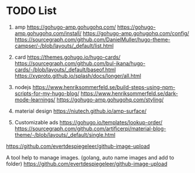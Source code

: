# TODO List

1. amp
https://gohugo-amp.gohugohq.com/
https://gohugo-amp.gohugohq.com/install/
https://gohugo-amp.gohugohq.com/config/
https://sourcegraph.com/github.com/DanielMuller/hugo-theme-campser/-/blob/layouts/_default/list.html

2. card
https://themes.gohugo.io/hugo-cards/
https://sourcegraph.com/github.com/bul-ikana/hugo-cards/-/blob/layouts/_default/baseof.html
https://xyproto.github.io/splash/docs/longer/all.html

3. nodejs
https://www.henriksommerfeld.se/build-steps-using-npm-scripts-for-my-hugo-blog/
https://www.henriksommerfeld.se/dark-mode-learnings/
https://gohugo-amp.gohugohq.com/styling/

4. material design
https://niutech.github.io/amp-surface/

5. Customizable ads
https://gohugo.io/templates/lookup-order/
https://sourcegraph.com/github.com/artificerpi/material-blog-theme/-/blob/layouts/_default/single.html

https://github.com/evertdespiegeleer/github-image-upload

A tool help to manage images. (golang, auto name images and add to folder)
https://github.com/evertdespiegeleer/github-image-upload
